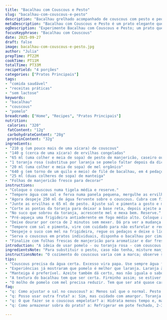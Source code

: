 ```yaml
---
title: "Bacalhau com Couscous e Pesto"
slug: "bacalhau-com-couscous-e-pesto"
description: "Bacalhau grelhado acompanhado de couscous com pesto e pequenos pedaços de pomelo. Prato livre de lactose e ovos, com combinação equilibrada entre o perfume do basilico, a doçura sutil do mel e o toque cítrico do pomelo. O couscous absorve os sabores do pesto e dos pequenos ervilhas, trazendo textura e frescor. Cozimento do peixe em manteiga para dourar a pele e manter suculência. Técnica que prioriza o controle visual do ponto e o uso consciente dos líquidos na finalização, garantindo que o prato não fique aguado. A dedo o equilíbrio entre os elementos para não desfocar o protagonista, que é o bacalhau."
metaDescription: "Bacalhau com Couscous e Pesto é um prato elegante que une sabor e frescor"
ogDescription: "Experimente Bacalhau com Couscous e Pesto; um prato que traz frescor e sabor juntos. Delicie-se com essa receita mediterrânea"
focusKeyphrase: "Bacalhau com Couscous"
date: 2025-09-27
draft: false
image: bacalhau-com-couscous-e-pesto.jpg
author: "Julia"
prepTime: PT22M
cookTime: PT11M
totalTime: PT33M
recipeYield: "4 porções"
categories: ["Pratos Principais"]
tags:
- "comida saudável"
- "receitas práticas"
- "sem lactose"
keywords:
- "bacalhau"
- "couscous"
- "pomelo"
breadcrumb: ["Home", "Recipes", "Pratos Principais"]
nutrition: 
 calories: "320"
 fatContent: "12g"
 carbohydrateContent: "28g"
 proteinContent: "32g"
ingredients:
- "210 g (um pouco mais de uma xícara) de couscous"
- "140 g (cerca de uma xícara) de ervilhas congeladas"
- "65 ml (uma colher e meia de sopa) de pesto de manjericão, caseiro ou comprado"
- "1 toranja rosa (substitua por laranja se pomelo faltar depois da dica)"
- "20 ml (uma colher e meia de sopa) de mel orgânico"
- "640 g (em torno de um quilo e meio) de filé de bacalhau, em 4 pedaços"
- "25 ml (duas colheres de sopa) de manteiga"
- "Folhas de manjericão fresco para decorar"
instructions:
- "Coloque o couscous numa tigela média e reserve."
- "Tempere água com sal e ferva numa panela pequena, mergulhe as ervilhas por 1 minuto e meio. Não deixa amolecer demais. Escorra com escumadeira e coloque em outro bowl."
- "Agora despeje 250 ml de água fervente sobre o couscous. Cubra com filme plástico ou tampa. Espera uns 5 a 6 minutos. Depois solte tudo com um garfo, para não ficar empapado."
- "Junte as ervilhas e 65 ml de pesto. Ajuste sal e pimenta a gosto e misture com cuidado pra não quebrar os grãos."
- "Corte as pontas da toranja para deixar a base reta, depois ajeite a pele removendo tudo o que for branco. Pegue uma faca afiada e, sobre uma tigela para guardar suco, retire as gomos direto entre as membranas, sem desperdício. Pique os pedaços ao meio e misture no couscous."
- "No suco que sobrou da toranja, acrescente mel e mexa bem. Reserve."
- "Pré-aqueça uma frigideira antiaderente em fogo médio alto. Coloque a manteiga e assim que começar a espumar, ajeite os pedaços do bacalhau com a pele para baixo. Ouça esse chiado gostoso."
- "Deixe dourar por cerca de 2 minutos sem mexer. Dá pra ver a mudança da cor no peixe, a parte de baixo ficando um dourado uniforme."
- "Tempere com sal e pimenta, vire com cuidado para não esfarelar e reduza um pouco o fogo, cozinhando o outro lado por mais uns 2 minutos."
- "Despeje o suco com mel na frigideira, regue os pedaços e deixe o líquido reduzir um pouco, cerca de mais 2 minutos, até ficar mais espesso, quase como um molho concentrado."
- "Serva o couscous em pratos individuais, disponha o bacalhau por cima e regue com o molho da frigideira."
- "Finalize com folhas frescas de manjericão para aromatizar e dar frescor visual."
introduction: "A ideia de usar pomelo - ou toranja rosa - com couscous e bacalhau surgiu depois de várias tentativas frustradas usando laranja pura, que fica muito agressivo e enjoativo na boca. O pomelo traz uma acidez mais sutil e elegante, com doçura natural que equilibra a intensidade do pesto e a untuosidade do peixe na manteiga. Requer certo cuidado na preparação do couscous, se não vira uma papa e perde textura. Também aprendi que o cozimento do bacalhau exige paciência; fogo alto demais resseca, fogo baixo demais não cria aquela crostinha dourada que faz a graça. Já combinei esses ingredientes várias vezes, cada vez trocando o tempo de espera e a proporção de mel no molho até acertar o ponto. Os pedaços de pomelo no couscous dão pequenas explosões de frescor, o que segura o prato e não deixa a boca cansar. Serve de boa para quem não pode lactose e ovos, é uma solução prática e gostosa."
ingredientsNote: "Para substituir o pesto, caso não tenha, misture manjericão fresco com um pouco de azeite e alho amassado; fica menos encorpado mas mantém a essência. Se o cassiopea fresco não estiver na mão, ervilhas frescas batem um bolão também. Troque a manteiga por azeite de oliva sem problema, mas a manteiga confere melhor dourado e sabor de nozes. O pomelo pode ser substituído pela toranja lisa, mas cuidado: mais amarga, então ajuste o mel para suavizar. Prefira mel mais neutro – mel de flor de laranjeira é delicado e casa melhor. O bacalhau deve estar fresco e bem espesso para não perder suco durante a frigideira; se usar congelado, descongele na geladeira para manter textura. O segredo do couscous está na quantidade exata de água e deixar descansar tampado, não mexer demais pra não virar mingau. Importante usar sal comedidamente no couscous, pois o pesto e o peixe já são salgados. Evite mexer demais na frigideira para não quebrar o peixe."
instructionsNote: "O cozimento do couscous varia com a marca; observe se o grão está fofo e soltinho depois de 5 minutos de hidratação, ajuste o tempo se necessário. O segredo das ervilhas é blanquear rápido para manter a cor viva e a textura firme. Na hora de retirar os supremas da toranja, uma faca afiada e firme facilita e tira o amargor do branco. Ao dourar o bacalhau, não mexa nem empurre, o peixe soltará quando estiver pronto para virar. A manteiga deve espumar levemente antes do peixe entrar, assim não queima. O molho do pomelo com mel precisa reduzir até quase virar um glaceado grossinho; se fizer com fogo alto demais pode queimar. Regue o peixe isso faz a camada externa ficar quase caramelizada. Descobri que regar o peixe várias vezes com o molho durante o cozimento dá mais sabor do que deixar o molho parado na frigideira. Na montagem, sirva imediatamente para não perder temperatura e textura. Folhas frescas de manjericão não só dão aroma mas também cor, o que levanta o prato visualmente."
tips:
- "Couscous precisa da água certa. Excesso vira papa. Use sempre água fervente, cobre e espere. Não mexe. Isso é essencial"
- "Experiências já mostraram que pomelo é melhor que laranja. Laranja às vezes fica enjoativa demais. Pomelo é fresco, leve. Ajusta a receita"
- "Manteiga é preferível. Azeite também dá certo, mas não iguala o sabor tostado. Não queime a manteiga. Espuma antes de colocar o peixe"
- "A textura do bacalhau tem que ser certa. Firminho assim; se estiver descongelado, faça na geladeira. Cuidado na fritura, não mexa demais"
- "O molho de pomelo com mel precisa reduzir. Tem que ser até quase caramelizar. Se ficar no fogo alto, vai queimar. Atenção à temperatura"
faq:
- "q: Como ajustar o sal no couscous? a: Menos sal que o normal. Pesto e bacalhau já são salgados. Não empanque. Vai ficar ótimo"
- "q: Posso usar outra fruta? a: Sim, mas cuidado com amargor. Toranja é mais amarga. Mel ajusta, mas pomelo é mais suave. A verdade é essa"
- "q: O que fazer se o couscous empelotar? a: Hidrata menos tempo e, mais água fervente. Se empelotar, tente soltar com garfo, delicado"
- "q: Como armazenar sobra do prato? a: Refrigerar em pote fechado, 2-3 dias. Reaqueça em fogo baixo. Mas cuidado para não passar do ponto. Isso inclui o couscous"

---
```

